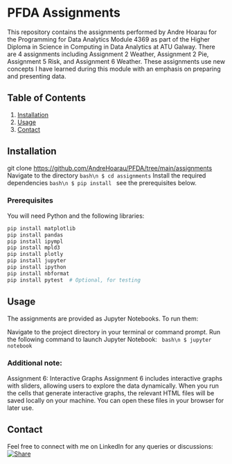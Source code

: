 # PFDA Assignments

This repository contains the assignments performed by Andre Hoarau for the Programming for Data Analytics Module 4369 as part of the Higher Diploma in Science in Computing in Data Analytics at ATU Galway. There are 4 assignments including Assignment 2 Weather, Assignment 2 Pie, Assignment 5 Risk, and Assignment 6 Weather. These assignments use new concepts I have learned during this module with an emphasis on preparing and presenting data.

## Table of Contents
1. [Installation](#installation)
2. [Usage](#usage)
3. [Contact](#contact)

## Installation
git clone https://github.com/AndreHoarau/PFDA/tree/main/assignments
Navigate to the directory
```bash\n $ cd assignments```
Install the required dependencies
```bash\n $ pip install ``` see the prerequisites below.


### Prerequisites
You will need Python and the following libraries:

```bash
pip install matplotlib
pip install pandas
pip install ipympl
pip install mpld3
pip install plotly
pip install jupyter
pip install ipython
pip install nbformat
pip install pytest  # Optional, for testing
```
## Usage 
The assignments are provided as Jupyter Notebooks. To run them:

Navigate to the project directory in your terminal or command prompt.
Run the following command to launch Jupyter Notebook:
``` bash\n $ jupyter notebook```

### Additional note:
Assignment 6: Interactive Graphs
Assignment 6 includes interactive graphs with sliders, allowing users to explore the data dynamically.
When you run the cells that generate interactive graphs, the relevant HTML files will be saved locally on your machine. You can open these files in your browser for later use.

## Contact
Feel free to connect with me on LinkedIn for any queries or discussions:
[![Share](https://img.shields.io/badge/share-0A66C2?logo=linkedin&logoColor=white)](https://www.linkedin.com/in/andre-hoarau/)